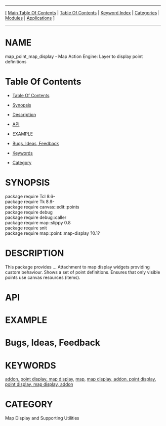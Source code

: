 
[//000000001]: # (map\_point\_map\_display \- Map display support)
[//000000002]: # (Generated from file 'point\-map\-display\.man' by tcllib/doctools with format 'markdown')
[//000000003]: # (map\_point\_map\_display\(n\) 0\.1 tklib "Map display support")

<hr> [ <a href="../../../../toc.md">Main Table Of Contents</a> &#124; <a
href="../../../toc.md">Table Of Contents</a> &#124; <a
href="../../../../index.md">Keyword Index</a> &#124; <a
href="../../../../toc0.md">Categories</a> &#124; <a
href="../../../../toc1.md">Modules</a> &#124; <a
href="../../../../toc2.md">Applications</a> ] <hr>

# NAME

map\_point\_map\_display \- Map Action Engine: Layer to display point definitions

# <a name='toc'></a>Table Of Contents

  - [Table Of Contents](#toc)

  - [Synopsis](#synopsis)

  - [Description](#section1)

  - [API](#section2)

  - [EXAMPLE](#section3)

  - [Bugs, Ideas, Feedback](#section4)

  - [Keywords](#keywords)

  - [Category](#category)

# <a name='synopsis'></a>SYNOPSIS

package require Tcl 8\.6\-  
package require Tk 8\.6\-  
package require canvas::edit::points  
package require debug  
package require debug::caller  
package require map::slippy 0\.8  
package require snit  
package require map::point::map\-display ?0\.1?  

# <a name='description'></a>DESCRIPTION

This package provides \.\.\. Attachment to map display widgets providing custom
behaviour\. Shows a set of point definitions\. Ensures that only visible points
use canvas resources \(items\)\.

# <a name='section2'></a>API

# <a name='section3'></a>EXAMPLE

# <a name='section4'></a>Bugs, Ideas, Feedback

# <a name='keywords'></a>KEYWORDS

[addon, point display, map
display](\.\./\.\./\.\./\.\./index\.md\#addon\_point\_display\_map\_display),
[map](\.\./\.\./\.\./\.\./index\.md\#map), [map display, addon, point
display](\.\./\.\./\.\./\.\./index\.md\#map\_display\_addon\_point\_display), [point
display, map display,
addon](\.\./\.\./\.\./\.\./index\.md\#point\_display\_map\_display\_addon)

# <a name='category'></a>CATEGORY

Map Display and Supporting Utilities
